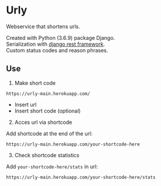 # Urly


Webservice that shortens urls.

Created with Python (3.6.9) package Django.<br>
Serialization with [django rest framework](https://www.django-rest-framework.org/).<br>
Custom status codes and reason phrases.


## Use

1. Make short code

`https://urly-main.herokuapp.com/`

- Insert url
- Insert short code (optional)

2. Acces url via shortcode

Add shortcode at the end of the url:

`https://urly-main.herokuapp.com/your-shortcode-here`

3. Check shortcode statistics

Add `your-shortcode-here/stats` in url:

`https://urly-main.herokuapp.com/your-shortcode-here/stats`
